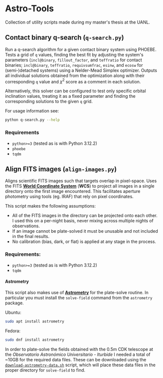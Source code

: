 # Astro-Tools
Collection of utility scripts made during my master's thesis at the UANL.

## Contact binary q-search (`q-search.py`)

Run a q-search algorithm for a given contact binary system using PHOEBE. Tests a grid of `q` values, finding the best fit by adjusting the system's parameters (`incl@binary`, `fillout_factor`, and `teffratio` for contact binaries; `incl@binary`, `teffratio`, `requivsumfrac`, `esinw`, and `ecosw` for (semi-)detached systems) using a Nelder-Mead Simplex optimizer. Outputs all individual solutions obtained from the optimization along with their corresponding `q` value and $\chi^2$ score as a comment in each solution.

Alternatively, this solver can be configured to test only specific orbital inclination values, treating it as a fixed parameter and finding the corresponding solutions to the given `q` grid.

For usage information see:
```sh
python q-search.py --help
```

### Requirements

* `python>=3` (tested as is with Python 3.12.2)
* `phoebe`
* `tqdm`

## Align FITS images (`align-images.py`)

Aligns scientific FITS images such that targets overlap in pixel-space. Uses the FITS [**World Coordinate System**](https://www.atnf.csiro.au/computing/software/wcs/) (**WCS**) to project all images in a single directory onto the first image encountered. This facilitates aperture photometry using tools (eg. IRAF) that rely on pixel coordinates.

This script makes the following assumptions:
* All of the FITS images in the directory can be projected onto each other. I used this on a per-night basis, never mixing across multiple nights of observations.
* If an image cannot be plate-solved it must be unusable and not included in the final results.
* No calibration (bias, dark, or flat) is applied at any stage in the process.

### Requirements:

* `python>=3` (tested as is with Python 3.12.2)
* `tqdm`

#### Astrometry
This script also makes use of [**Astrometry**](https://nova.astrometry.net) for the plate-solve routine. In particular you must install the `solve-field` command from the `astrometry` package.

Ubuntu:
```sh
sudo apt install astrometry
```

Fedora:
```sh
sudo dnf install astrometry
```

In order to plate-solve the fields obtained with the 0.5m CDK telescope at the *Observatorio Astronómico Universitario - Iturbide* I needed a total of ~10GB for the required data files. These can be downloaded using the [`download-astrometry-data.sh`](https://github.com/KnightIV/Observation-Tools/blob/main/bash-scripts/download-astrometry-data.sh) script, which will place these data files in the proper directory for `solve-field` to find.
